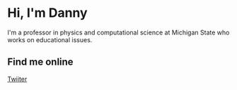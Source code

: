 # Hi, I'm Danny

I'm a professor in physics and computational science at Michigan State who works on educational issues.

## Find me online

[Twiiter](https://twitter.com/physicistdanny)
